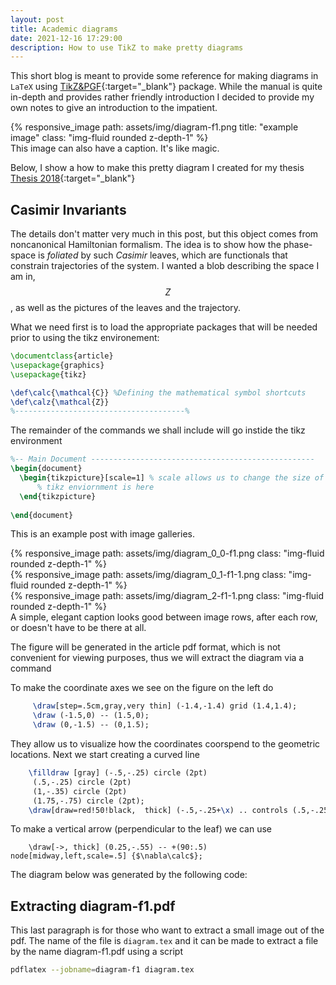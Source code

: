 ```yaml
---
layout: post
title: Academic diagrams
date: 2021-12-16 17:29:00
description: How to use TikZ to make pretty diagrams
---
```


This short blog is meant to provide some reference for making diagrams in `LaTeX` using [TikZ&PGF](https://www.bu.edu/math/files/2013/08/tikzpgfmanual.pdf){:target="\_blank"} package. While the manual is quite in-depth and provides rather friendly introduction I decided to provide my own notes to give an introduction to the impatient.

<div class="d-flex justify-content-center">
  <div>{% responsive_image path: assets/img/diagram-f1.png title: "example image" class: "img-fluid rounded z-depth-1" %}</div>
</div>
<div class="caption">
    This image can also have a caption. It's like magic.
</div>

Below, I show a how to make this pretty diagram I created for my thesis [Thesis 2018](https://repositories.lib.utexas.edu/handle/2152/68628){:target="\_blank"}

## Casimir Invariants

The details don't matter very much in this post, but this object comes from noncanonical Hamiltonian formalism. The idea is to show how the phase-space is *foliated* by such *Casimir* leaves, which are functionals that constrain trajectories of the system. I wanted a blob describing the space I am in, $$Z$$, as well as the pictures of the leaves and the trajectory. 

What we need first is to load the appropriate packages that will be needed prior to using the tikz environement:

```latex
\documentclass{article}
\usepackage{graphics}
\usepackage{tikz}

\def\calc{\mathcal{C}} %Defining the mathematical symbol shortcuts
\def\calz{\mathcal{Z}}
%--------------------------------------% 
```

The remainder of the commands we shall include will go instide the tikz environment

```latex
%-- Main Document --------------------------------------------------
\begin{document}
  \begin{tikzpicture}[scale=1] % scale allows us to change the size of the diagram
      % tikz enviornment is here  
  \end{tikzpicture}
		
\end{document}
```

This is an example post with image galleries.

<div class="row mt-3">
    <div class="col-sm mt-3 mt-md-0">
        {% responsive_image path: assets/img/diagram_0_0-f1.png class: "img-fluid rounded z-depth-1" %}
    </div>
    <div class="col-sm mt-3 mt-md-0">
        {% responsive_image path: assets/img/diagram_0_1-f1-1.png class: "img-fluid rounded z-depth-1" %}
    </div>
    <div class="col-sm mt-3 mt-md-0">
        {% responsive_image path: assets/img/diagram_2-f1-1.png class: "img-fluid rounded z-depth-1" %}
    </div>
</div>
<div class="caption">
    A simple, elegant caption looks good between image rows, after each row, or doesn't have to be there at all.
</div>


The figure will be generated in the article pdf format, which is not convenient for viewing purposes, thus we will extract the diagram via a command

To make the coordinate axes we see on the figure on the left do
```latex
     \draw[step=.5cm,gray,very thin] (-1.4,-1.4) grid (1.4,1.4);
     \draw (-1.5,0) -- (1.5,0);
     \draw (0,-1.5) -- (0,1.5);
```
They allow us to visualize how the coordinates coorspend to the geometric locations. Next we start creating a curved line

```latex
    \filldraw [gray] (-.5,-.25) circle (2pt)
     (.5,-.25) circle (2pt)
     (1,-.35) circle (2pt)
     (1.75,-.75) circle (2pt);
    \draw[draw=red!50!black,  thick] (-.5,-.25+\x) .. controls (.5,-.25+\x) and (1,-.35+\x) .. (1.75,-.75+\x);
```
To make a vertical arrow (perpendicular to the leaf) we can use
```
    \draw[->, thick] (0.25,-.55) -- +(90:.5) node[midway,left,scale=.5] {$\nabla\calc$};
```

The diagram below was generated by the following code:




## Extracting diagram-f1.pdf

This last paragraph is for those who want to extract a small image out of the pdf. The name of the file is `diagram.tex` and it can be made to extract a file by the name diagram-f1.pdf using a script 
```bash
pdflatex --jobname=diagram-f1 diagram.tex
```
